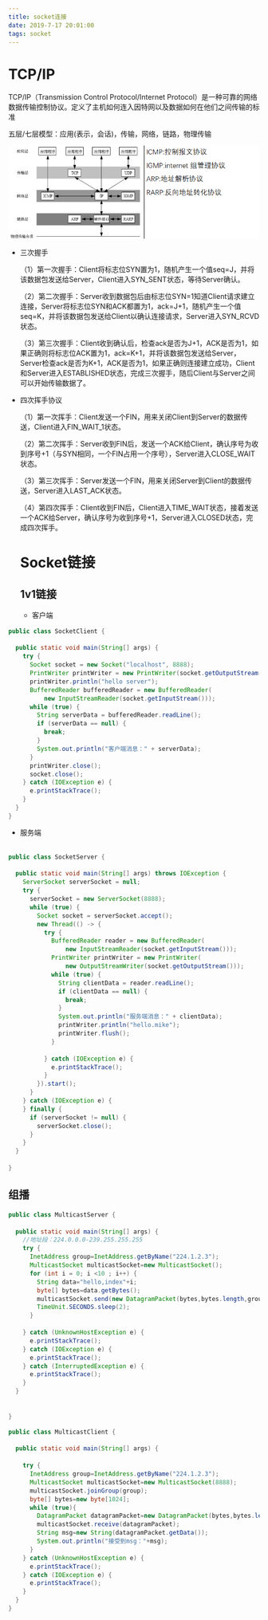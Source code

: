 ```yaml
---
title: socket连接
date: 2019-7-17 20:01:00
tags: socket
---
```



# TCP/IP

TCP/IP（Transmission Control Protocol/Internet Protocol）是一种可靠的网络数据传输控制协议。定义了主机如何连入因特网以及数据如何在他们之间传输的标准

五层/七层模型：应用(表示，会话)，传输，网络，链路，物理传输

![001](socket/001.png)

- 三次握手

  （1）第一次握手：Client将标志位SYN置为1，随机产生一个值seq=J，并将该数据包发送给Server，Client进入SYN_SENT状态，等待Server确认。

  （2）第二次握手：Server收到数据包后由标志位SYN=1知道Client请求建立连接，Server将标志位SYN和ACK都置为1，ack=J+1，随机产生一个值seq=K，并将该数据包发送给Client以确认连接请求，Server进入SYN_RCVD状态。

  （3）第三次握手：Client收到确认后，检查ack是否为J+1，ACK是否为1，如果正确则将标志位ACK置为1，ack=K+1，并将该数据包发送给Server，Server检查ack是否为K+1，ACK是否为1，如果正确则连接建立成功，Client和Server进入ESTABLISHED状态，完成三次握手，随后Client与Server之间可以开始传输数据了。

- 四次挥手协议

  （1）第一次挥手：Client发送一个FIN，用来关闭Client到Server的数据传送，Client进入FIN_WAIT_1状态。

  （2）第二次挥手：Server收到FIN后，发送一个ACK给Client，确认序号为收到序号+1（与SYN相同，一个FIN占用一个序号），Server进入CLOSE_WAIT状态。

  （3）第三次挥手：Server发送一个FIN，用来关闭Server到Client的数据传送，Server进入LAST_ACK状态。

  （4）第四次挥手：Client收到FIN后，Client进入TIME_WAIT状态，接着发送一个ACK给Server，确认序号为收到序号+1，Server进入CLOSED状态，完成四次挥手。

  

  # Socket链接

  

  ## 1v1链接
  - 客户端

```java
public class SocketClient {

  public static void main(String[] args) {
    try {
      Socket socket = new Socket("localhost", 8888);
      PrintWriter printWriter = new PrintWriter(socket.getOutputStream(), true);
      printWriter.println("hello server");
      BufferedReader bufferedReader = new BufferedReader(
          new InputStreamReader(socket.getInputStream()));
      while (true) {
        String serverData = bufferedReader.readLine();
        if (serverData == null) {
          break;
        }
        System.out.println("客户端消息：" + serverData);
      }
      printWriter.close();
      socket.close();
    } catch (IOException e) {
      e.printStackTrace();
    }
  }
}

```

  - 服务端

```java

public class SocketServer {

  public static void main(String[] args) throws IOException {
    ServerSocket serverSocket = null;
    try {
      serverSocket = new ServerSocket(8888);
      while (true) {
        Socket socket = serverSocket.accept();
        new Thread(() -> {
          try {
            BufferedReader reader = new BufferedReader(
                new InputStreamReader(socket.getInputStream()));
            PrintWriter printWriter = new PrintWriter(
                new OutputStreamWriter(socket.getOutputStream()));
            while (true) {
              String clientData = reader.readLine();
              if (clientData == null) {
                break;
              }
              System.out.println("服务端消息：" + clientData);
              printWriter.println("hello.mike");
              printWriter.flush();
            }

          } catch (IOException e) {
            e.printStackTrace();
          }
        }).start();
      }
    } catch (IOException e) {
    } finally {
      if (serverSocket != null) {
        serverSocket.close();
      }
    }
  }

}
```

## 组播

```java
public class MulticastServer {

  public static void main(String[] args) {
    //地址段：224.0.0.0-239.255.255.255
    try {
      InetAddress group=InetAddress.getByName("224.1.2.3");
      MulticastSocket multicastSocket=new MulticastSocket();
      for (int i = 0; i <10 ; i++) {
        String data="hello,index"+i;
        byte[] bytes=data.getBytes();
        multicastSocket.send(new DatagramPacket(bytes,bytes.length,group,8888));
        TimeUnit.SECONDS.sleep(2);
      }

    } catch (UnknownHostException e) {
      e.printStackTrace();
    } catch (IOException e) {
      e.printStackTrace();
    } catch (InterruptedException e) {
      e.printStackTrace();
    }
  }


}


```





```java
public class MulticastClient {

  public static void main(String[] args) {

    try {
      InetAddress group=InetAddress.getByName("224.1.2.3");
      MulticastSocket multicastSocket=new MulticastSocket(8888);
      multicastSocket.joinGroup(group);
      byte[] bytes=new byte[1024];
      while (true){
        DatagramPacket datagramPacket=new DatagramPacket(bytes,bytes.length);
        multicastSocket.receive(datagramPacket);
        String msg=new String(datagramPacket.getData());
        System.out.println("接受到msg："+msg);
      }
    } catch (UnknownHostException e) {
      e.printStackTrace();
    } catch (IOException e) {
      e.printStackTrace();
    }
  }
}


```

